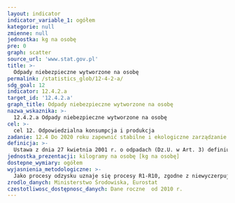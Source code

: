 ```yaml
---
layout: indicator
indicator_variable_1: ogółem
kategorie: null
zmienne: null
jednostka: kg na osobę
pre: 0
graph: scatter
source_url: 'www.stat.gov.pl'
title: >-
  Odpady niebezpieczne wytworzone na osobę
permalink: /statistics_glob/12-4-2-a/
sdg_goal: 12
indicator: 12.4.2.a
target_id: '12.4.2.a'
graph_title: Odpady niebezpieczne wytworzone na osobę
nazwa_wskaznika: >-
  12.4.2.a Odpady niebezpieczne wytworzone na osobę
cel: >-
  cel 12. Odpowiedzialna konsumpcja i produkcja
zadanie: 12.4 Do 2020 roku zapewnić stabilne i ekologiczne zarządzanie chemikaliami i wszystkimi odpadami podczas ich całego cyklu życia, zgodnie z ustaleniami międzynarodowymi. Znacząco zmniejszyć poziom tych substancji w powietrzu, wodzie i glebie, tym samym minimalizując ich negatywny wpływ na zdrowie człowieka i środowisko
definicja: >-
  Ustawa z dnia 27 kwietnia 2001 r. o odpadach (Dz.U. w Art. 3) definiuje odpady niebezpieczne jako „każdą substancję lub przedmiot, których posiadacz pozbywa się, zamierza pozbyć się lub do ich pozbycia się jest obowiązany”, a których cechy, właściwości oraz ewentualny skład zostały przedstawione, w załącznikach nr 2A, 2B, 3 i 4 do w/w ustawy. Załączniki te są integralną częścią art. 3 ust. 2 ustawy o odpadach.(1) Ilość odpadów niebezpiecznych wytworzonych w kraju w kilogramach i zaraportowanych zgodnie z ustawą o odpadach .(2) Stosunek masy odpadów niebezpiecznych przekazanych do instalacji odzysku w kilogramach do masy wytworzonych odpadów niebezpiecznych.(3) Stosunek masy odpadów niebezpiecznych przekazanych do instalacji unieszkodliwianych do masy wytworzonych odpadów niebezpiecznych.
jednostka_prezentacji: kilogramy na osobę [kg na osobę]
dostepne_wymiary: ogółem
wyjasnienia_metodologiczne: >-
  Jako procesy odzysku uznaje się procesy R1-R10, zgodne z niewyczerpującym wykazem procesów odzysku, ujęte w Załączniku nr 1 do ustawy z dnia 14 grudnia 2012 r. o odpadach (Dz. U. 2013, poz. 21).Jako procesy unieszkodliwiania uznaje się procesy D1- D12, zgodne z niewyczerpującym wykazem procesów unieszkodliwiania, ujęte w Załączniku nr 2 do ustawy z dnia 14 grudnia 2012 r. o odpadach (Dz. U. 2013, poz. 21).Udział procentowy oblicza się jako stosunek masy odpadów odzyskanych, odpadów unieszkodliwionych do odpadów wytworzonych.
zrodlo_danych: Ministerstwo Środowiska, Eurostat
czestotliwosc_dostępnosc_danych: Dane roczne  od 2010 r.
---
```

